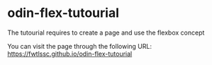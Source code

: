 # odin-flex-tutourial

The tutourial requires to create a page and use the flexbox concept

You can visit the page through the following URL: https://fwtlssc.github.io/odin-flex-tutourial